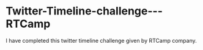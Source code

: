 # Twitter-Timeline-challenge---RTCamp
I have completed this twitter timeline challenge given by RTCamp company. 
